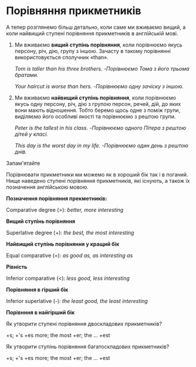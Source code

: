 # Порiвняння прикметникiв

<p>А тепер розглянемо більш детально, коли саме ми вживаємо вищий, а коли найвищий ступені порівняння прикметників в англійській мові.</p>

<ol>
<li>Ми вживаємо <b>вищий ступінь порівняння</b>, коли порівнюємо якусь персону, річ, дію, групу з іншою. Зачасту в такому порівнянні використовується сполучник «than».</li>
<p><i>Tom is taller than his three brothers. -Порівнюємо Тома з його трьома братами.</i></p>
<p><i>Your haircut is worse than hers. -Порівнюємо одну зачіску з іншою.</i></p>
<li>Ми вживаємо <b>найвищий ступінь порівняння</b>, коли порівнюємо якусь одну персону, річ, дію з групою персон, речей, дій, до яких вони мають відношення. Тобто беремо щось одне з поміж групи, виділяємо його особливі якості та порівнюємо з рештою групи.</li>
<p><i>Peter is the tallest in his class. -Порівнюємо одного Пітера з рештою дітей у класі.</i></p>
<p><i>This day is the worst day in my life. -Порівнюємо один день з рештою днів.</i></p>
</ol>

<div class="space">
<div class="alg-wrap">
<span class="alg">Запам'ятайте</span>
<div class="alg-text">
<p>Порівнювати прикметники ми можемо як в хороший бік так і в поганий. Нище наведено ступені порівняння прикметників, які існують, а також їх позначення англійською мовою.</p>
<p><b>Позначення порівняння прекметників:</b></p>
<p><span class="p1">Comparative degree (>)</span>: <i>better, more interesting</i></p>
<p><b>Вищий ступінь порівняння</b></p>
<p><span class="p1">Superlative degree (+)</span>: <i>the best, the most interesting</i></p>
<p><b>Найвищий ступінь порівняння у кращий бік</b></p>
<p><span class="p1">Equal comparative (=)</span>: <i>as good as, as interesting as</i></p>
<p><b>Рівність</b></p>
<p>Inferior comparative (<): <i>less good, less interesting</i></p>
<p><b>Порівняння в гірший бік</b></p>
<p><span class="p1">Inferior superlative (-)</span>: <i>the least good, the least interesting</i></p>
<p><b>Порівнння в найгірший бік</b></p>
</div>
</div>
</div>

<quiz correctLabel="correct" incorrectLabel="incorrect" checkLabel="check">
    <question text="">
        <p>Як утворити ступені порівняння двоскладових прикметників?</p>
        <answer>+s; +'s</answer>
        <answer>+es</answer>
        <answer>more; the most</answer>
        <answer correct>+er; the ... +est</answer>
    </question>
    <question text="">
        <p>Як утворити ступінь порівняння багатоскладових прикметників?</p>
        <answer>+s; +'s</answer>
        <answer>+es</answer>
        <answer correct>more; the most</answer>
        <answer>+er; the ... +est</answer>
    </question>
</quiz>